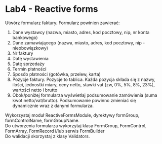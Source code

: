 # Lab4 - Reactive forms

Utwórz formularz faktury. Formularz powinien zawierać:
1. Dane wystawcy (nazwa, miasto, adres, kod pocztowy, nip, nr konta bankowego)
1. Dane zamawiającego (nazwa, miasto, adres, kod pocztowy, nip - nieobowiązkowy)
1. Nr faktury
1. Datę wystawienia
1. Datę sprzedaży
1. Termin płatności
1. Sposób płatności (gotówka, przelew, karta)
1. Pozycje faktury. Pozycje to tablica. Każda pozycja składa się z nazwy, ilości, jednostki miary, ceny netto, stawki vat (zw, 0%, 5%, 8%, 23%), wartości netto i brutto
1. Obok/poniżej formularza wyświetlaj podsumowanie zamówienia (suma kwot netto/vat/brutto). Podsumowanie powinno zmieniać się dynamicznie wraz z danymi formularza.

Wykorzystaj moduł ReactiveFormsModule, dyrektywy formGroup, formControlName, formGroupName.  
Do utworzenia formularza wykorzytaj klasy FormGroup, FormControl, FormArray, FormRecord i/lub serwis FormBuilder  
Do walidacji skorzystaj z klasy Validators.